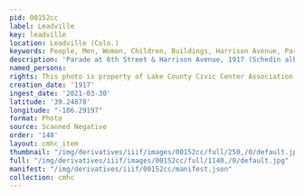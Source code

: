 ```yaml
---
pid: 00152cc
label: Leadville
key: leadville
location: Leadville (Colo.)
keywords: People, Men, Women, Children, Buildings, Harrison Avenue, Parade
description: 'Parade at 6th Street & Harrison Avenue, 1917 (Schedin album) '
named_persons: 
rights: This photo is property of Lake County Civic Center Association.
creation_date: '1917'
ingest_date: '2021-03-30'
latitude: '39.24878'
longitude: "-106.29197"
format: Photo
source: Scanned Negative
order: '148'
layout: cmhc_item
thumbnail: "/img/derivatives/iiif/images/00152cc/full/250,/0/default.jpg"
full: "/img/derivatives/iiif/images/00152cc/full/1140,/0/default.jpg"
manifest: "/img/derivatives/iiif/00152cc/manifest.json"
collection: cmhc
---
```

